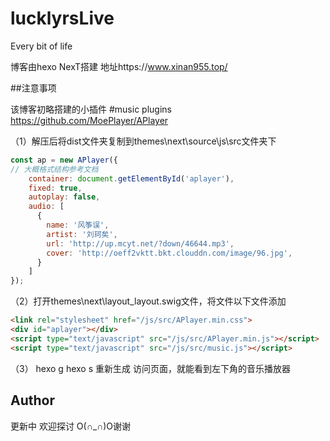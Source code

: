 # lucklyrsLive 
Every bit of life


博客由hexo NexT搭建 地址https://www.xinan955.top/


##注意事项


该博客初略搭建的小插件
#music plugins
https://github.com/MoePlayer/APlayer

（1）解压后将dist文件夹复制到themes\next\source\js\src文件夹下
```javascript
const ap = new APlayer({
// 大概格式结构参考文档
    container: document.getElementById('aplayer'),
    fixed: true,
    autoplay: false,
    audio: [
      {
        name: '风筝误',  
        artist: '刘珂矣',
        url: 'http://up.mcyt.net/?down/46644.mp3',
        cover: 'http://oeff2vktt.bkt.clouddn.com/image/96.jpg',
      }
    ]
});
```
（2）打开themes\next\layout\_layout.swig文件，将文件以下文件添加

```html
<link rel="stylesheet" href="/js/src/APlayer.min.css">
<div id="aplayer"></div>
<script type="text/javascript" src="/js/src/APlayer.min.js"></script>
<script type="text/javascript" src="/js/src/music.js"></script>
```

（3） hexo g   hexo s 重新生成 访问页面，就能看到左下角的音乐播放器

## Author

更新中 欢迎探讨 O(∩_∩)O谢谢
